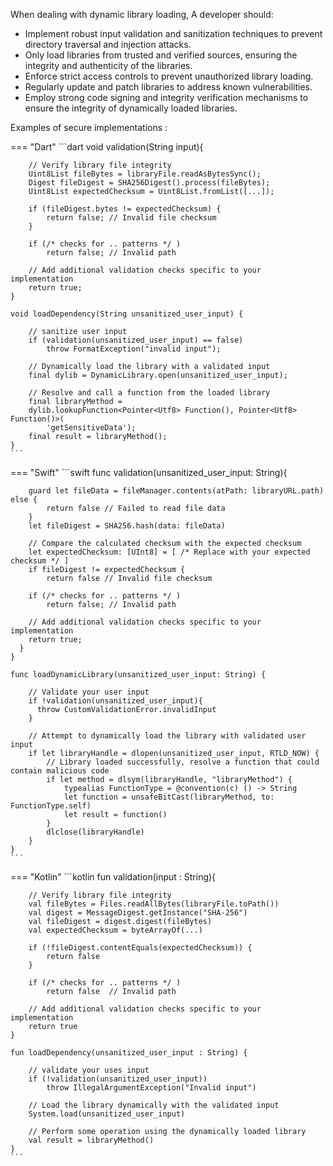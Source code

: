 When dealing with dynamic library loading, A developer should:

* Implement robust input validation and sanitization techniques to prevent directory traversal and injection attacks.
* Only load libraries from trusted and verified sources, ensuring the integrity and authenticity of the libraries.
* Enforce strict access controls to prevent unauthorized library loading.
* Regularly update and patch libraries to address known vulnerabilities.
* Employ strong code signing and integrity verification mechanisms to ensure the integrity of dynamically loaded libraries.

Examples of secure implementations :


=== "Dart"
	```dart
	void validation(String input){
	
	    // Verify library file integrity
	    Uint8List fileBytes = libraryFile.readAsBytesSync();
	    Digest fileDigest = SHA256Digest().process(fileBytes);
	    Uint8List expectedChecksum = Uint8List.fromList([...]);
	
	    if (fileDigest.bytes != expectedChecksum) {
	        return false; // Invalid file checksum
	    }
	
	    if (/* checks for .. patterns */ )
	        return false; // Invalid path
	  
	    // Add additional validation checks specific to your implementation
	    return true;
	}
	
	void loadDependency(String unsanitized_user_input) {
	
	    // sanitize user input
	    if (validation(unsanitized_user_input) == false)
	        throw FormatException("invalid input");
	
	    // Dynamically load the library with a validated input
	    final dylib = DynamicLibrary.open(unsanitized_user_input);
	
	    // Resolve and call a function from the loaded library
	    final libraryMethod = 
	    dylib.lookupFunction<Pointer<Utf8> Function(), Pointer<Utf8> Function()>(
	        'getSensitiveData');
	    final result = libraryMethod();
	}
	```


=== "Swift"
	```swift
	func validation(unsanitized_user_input: String){
	
	    guard let fileData = fileManager.contents(atPath: libraryURL.path) else {
	        return false // Failed to read file data
	    }
	    let fileDigest = SHA256.hash(data: fileData)
	
	    // Compare the calculated checksum with the expected checksum
	    let expectedChecksum: [UInt8] = [ /* Replace with your expected checksum */ ]
	    if fileDigest != expectedChecksum {
	        return false // Invalid file checksum
	
	    if (/* checks for .. patterns */ )
	        return false; // Invalid path
	  
	    // Add additional validation checks specific to your implementation
	    return true;
	  }
	}
	
	func loadDynamicLibrary(unsanitized_user_input: String) {
	
	    // Validate your user input
	    if !validation(unsanitized_user_input){
	      throw CustomValidationError.invalidInput
	    }
	
	    // Attempt to dynamically load the library with validated user input 
	    if let libraryHandle = dlopen(unsanitized_user_input, RTLD_NOW) {
	        // Library loaded successfully, resolve a function that could contain malicious code
	        if let method = dlsym(libraryHandle, "libraryMethod") {
	            typealias FunctionType = @convention(c) () -> String
	            let function = unsafeBitCast(libraryMethod, to: FunctionType.self)
	            let result = function()
	        }
	        dlclose(libraryHandle)
	    }
	}
	```


=== "Kotlin"
	```kotlin
	fun validation(input : String){
	
	    // Verify library file integrity
	    val fileBytes = Files.readAllBytes(libraryFile.toPath())
	    val digest = MessageDigest.getInstance("SHA-256")
	    val fileDigest = digest.digest(fileBytes)
	    val expectedChecksum = byteArrayOf(...)
	
	    if (!fileDigest.contentEquals(expectedChecksum)) {
	        return false
	    }
	
	    if (/* checks for .. patterns */ )
	        return false  // Invalid path
	
	    // Add additional validation checks specific to your implementation
	    return true
	}
	
	fun loadDependency(unsanitized_user_input : String) {
	
	    // validate your uses input
	    if (!validation(unsanitized_user_input))
	        throw IllegalArgumentException("Invalid input")
	
	    // Load the library dynamically with the validated input
	    System.load(unsanitized_user_input)
	
	    // Perform some operation using the dynamically loaded library
	    val result = libraryMethod()
	}
	```